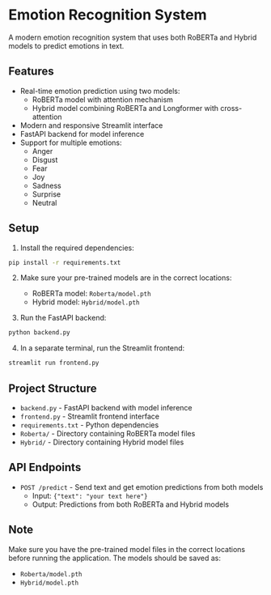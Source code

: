 # Emotion Recognition System

A modern emotion recognition system that uses both RoBERTa and Hybrid models to predict emotions in text.

## Features

- Real-time emotion prediction using two models:
  - RoBERTa model with attention mechanism
  - Hybrid model combining RoBERTa and Longformer with cross-attention
- Modern and responsive Streamlit interface
- FastAPI backend for model inference
- Support for multiple emotions:
  - Anger
  - Disgust
  - Fear
  - Joy
  - Sadness
  - Surprise
  - Neutral

## Setup

1. Install the required dependencies:
```bash
pip install -r requirements.txt
```

2. Make sure your pre-trained models are in the correct locations:
   - RoBERTa model: `Roberta/model.pth`
   - Hybrid model: `Hybrid/model.pth`

3. Run the FastAPI backend:
```bash
python backend.py
```

4. In a separate terminal, run the Streamlit frontend:
```bash
streamlit run frontend.py
```

## Project Structure

- `backend.py` - FastAPI backend with model inference
- `frontend.py` - Streamlit frontend interface
- `requirements.txt` - Python dependencies
- `Roberta/` - Directory containing RoBERTa model files
- `Hybrid/` - Directory containing Hybrid model files

## API Endpoints

- `POST /predict` - Send text and get emotion predictions from both models
  - Input: `{"text": "your text here"}`
  - Output: Predictions from both RoBERTa and Hybrid models

## Note

Make sure you have the pre-trained model files in the correct locations before running the application. The models should be saved as:
- `Roberta/model.pth`
- `Hybrid/model.pth` 